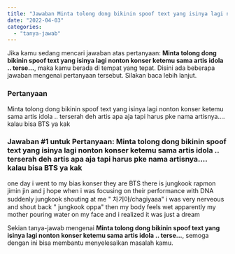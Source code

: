 ```yaml
---
title: "Jawaban Minta tolong dong bikinin spoof text yang isinya lagi nonton konser ketemu sama artis idola .. terse..."
date: "2022-04-03"
categories: 
  - "tanya-jawab"
---
```


Jika kamu sedang mencari jawaban atas pertanyaan: **Minta tolong dong bikinin spoof text yang isinya lagi nonton konser ketemu sama artis idola .. terse...**, maka kamu berada di tempat yang tepat. Disini ada beberapa jawaban mengenai pertanyaan tersebut. Silakan baca lebih lanjut.

### Pertanyaan

Minta tolong dong bikinin spoof text yang isinya lagi nonton konser ketemu sama artis idola .. terserah deh artis apa aja tapi harus pke nama artisnya.... kalau bisa BTS ya kak

### Jawaban #1 untuk Pertanyaan: Minta tolong dong bikinin spoof text yang isinya lagi nonton konser ketemu sama artis idola .. terserah deh artis apa aja tapi harus pke nama artisnya.... kalau bisa BTS ya kak

one day i went to my bias konser they are BTS there is jungkook rapmon jimin jin and j hope when i was focusing on their performance with DNA suddenly jungkook shouting at me " 차기야/chagiyaaa" i was very nerveous and shout back " jungkook oppa" then my body feels wet apparently my mother pouring water on my face and i realized it was just a dream

Sekian tanya-jawab mengenai **Minta tolong dong bikinin spoof text yang isinya lagi nonton konser ketemu sama artis idola .. terse...**, semoga dengan ini bisa membantu menyelesaikan masalah kamu.
